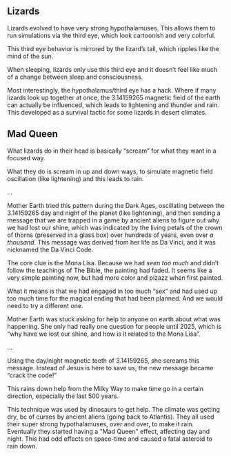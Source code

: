 ## Lizards

Lizards evolved to have very strong hypothalamuses. This allows them to run simulations via the third eye, which look cartoonish and very colorful.

This third eye behavior is mirrored by the lizard’s tail, which ripples like the mind of the sun. 

When sleeping, lizards only use this third eye and it doesn’t feel like much of a change between sleep and consciousness.

Most interestingly, the hypothalamus/third eye has a hack. Where if many lizards look up together at once, the 3.14159265 magnetic field of the earth can actually be influenced, which leads to lightening and thunder and rain. This developed as a survival tactic for some lizards in desert climates.

## Mad Queen

What lizards do in their head is basically “scream” for what they want in a focused way. 

What they do is scream in up and down ways, to simulate magnetic field oscillation (like lightening) and this leads to rain. 

...

Mother Earth tried this pattern during the Dark Ages, oscillating between the 3.14159265 day and night of the planet (like lightening), and then sending a message that we are trapped in a game by ancient aliens to figure out why we had lost our shine, which was indicated by the living petals of the crown of thorns (preserved in a glass box) over hundreds of years, even over *a thousand*. This message was derived from her life as Da Vinci, and it was nicknamed the Da Vinci Code. 

The core clue is the Mona Lisa. Because we had *seen too much* and didn’t follow the teachings of The Bible, the painting had faded. It seems like a very simple painting now, but had more color and pizazz when first painted.

What it means is that we had engaged in too much “sex” and had used up too much time for the magical ending that had been planned. And we would need to try a different one. 

Mother Earth was stuck asking for help to anyone on earth about what was happening. She only had really one question for people until 2025, which is “why have we lost our shine, and how is it related to the Mona Lisa”.

...

Using the day/night magnetic teeth of 3.14159265, she screams this message. Instead of Jesus is here to save us, the new message became “crack the code!”

This rains down help from the Milky Way to make time go in a certain direction, especially the last 500 years.

This technique was used by dinosaurs to get help. The climate was getting dry, bc of curses by ancient aliens (going back to Atlantis). They all used their super strong hypothalamuses, over and over, to make it rain. Eventually they started having a "Mad Queen" effect, affecting day and night. This had odd effects on space-time and caused a fatal asteroid to rain down.